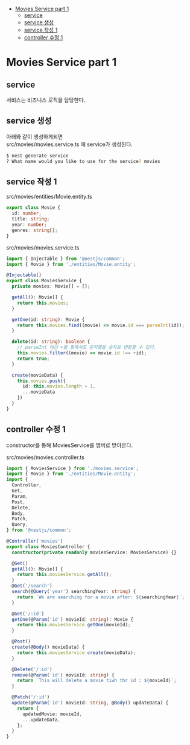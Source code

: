 <!-- TOC -->

- [Movies Service part 1](#movies-service-part-1)
  - [service](#service)
  - [service 생성](#service-%EC%83%9D%EC%84%B1)
  - [service 작성 1](#service-%EC%9E%91%EC%84%B1-1)
  - [controller 수정 1](#controller-%EC%88%98%EC%A0%95-1)

<!-- /TOC -->

# Movies Service part 1

## service
서비스는 비즈니스 로직을 담당한다.  

## service 생성
아래와 같이 생성하게되면  
src/movies/movies.service.ts 에 service가 생성된다.
``` bash
$ nest generate service 
? What name would you like to use for the service? movies
```

## service 작성 1
src/movies/entities/Movie.entity.ts
``` typescript
export class Movie {
  id: number;
  title: string;
  year: number;
  genres: string[];
}
```

src/movies/movies.service.ts
``` typescript
import { Injectable } from '@nestjs/common';
import { Movie } from './entities/Movie.entity';

@Injectable()
export class MoviesService {
  private movies: Movie[] = [];

  getAll(): Movie[] {
    return this.movies;
  }

  getOne(id: string): Movie {
    return this.movies.find((movie) => movie.id === parseInt(id));
  }

  delete(id: string): boolean {
    // parseInt 대신 +를 통해서도 문자열을 숫자로 변환할 수 있다.
    this.movies.filter((movie) => movie.id !== +id);
    return true;
  }

  create(movieData) {
    this.movies.push({
      id: this.movies.length + 1,
      ...movieData
    })
  }
}
```

## controller 수정 1
constructor를 통해 MoviesService를 멤버로 받아온다.  

src/movies/movies.controller.ts
``` typescript
import { MoviesService } from './movies.service';
import { Movie } from './entities/Movie.entity';
import {
  Controller,
  Get,
  Param,
  Post,
  Delete,
  Body,
  Patch,
  Query,
} from '@nestjs/common';

@Controller('movies')
export class MoviesController {
  constructor(private readonly moviesService: MoviesService) {}

  @Get()
  getAll(): Movie[] {
    return this.moviesService.getAll();
  }
  @Get('/search')
  search(@Query('year') searchingYear: string) {
    return `We are searching for a movie after: ${searchingYear}`;
  }

  @Get('/:id')
  getOne(@Param('id') movieId: string): Movie {
    return this.moviesService.getOne(movieId);
  }

  @Post()
  create(@Body() movieData) {
    return this.moviesService.create(movieData);
  }

  @Delete('/:id')
  remove(@Param('id') movieId: string) {
    return `This will delete a movie tiwh thr id : ${movieId}`;
  }

  @Patch('/:id')
  update(@Param('id') movieId: string, @Body() updateData) {
    return {
      updatedMovie: movieId,
      ...updateData,
    };
  }
}
```